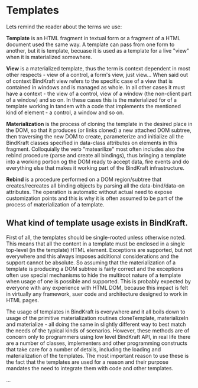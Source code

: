 # Templates

Lets remind the reader about the terms we use:

 **Template** is an HTML fragment in textual form or a fragment of a HTML document used the same way. A template can pass from one form to another, but it is template, becuase it is used as a template for a live "view" when it is materialized somewhere.

 **View** is a materialized template, thus the term is context dependent in most other respects - view of a control, a form's view, just view... When said out of context BindKraft view refers to the specific case of a view that is contained in windows and is managed as whole. In all other cases it must have a context - the view of a control, view of a window (the non-client part of a window) and so on. In these cases this is the materialized for of a template working in tandem with a code that implements the mentioned kind of element - a control, a window and so on.

 **Materialization** is the process of cloning the template in the desired place in the DOM, so that it produces (or links cloned) a new attached DOM subtree, then traversing the new DOM to create, parameterize and initialize all the BindKraft classes specified in data-class attributes on elements in this fragment. Colloquially the verb "matearilize" most often includes also the rebind procedure (parse and create all bindings), thus bringing a template into a working portion og the DOM ready to accept data, fire events and do everything else that makes it working part of the BindKraft infrastructure.

 **Rebind** is a procedure performed on a DOM region/subtree that creates/recreates all binding objects by parsing all the data-bind/data-on attributes. The operation is automatic without actual need to expose customization points and this is why it is often assumed to be part of the process of materialization of a template.

 ## What kind of template usage exists in BindKraft.

 First of all, the templates should be single-rooted unless otherwise noted. This means that all the content in a template must be enclosed in a single top-level (in the template) HTML element. Exceptions are supported, but not everywhere and this always imposes additional considerations and the support cannot be absolute. So assuming that the materialization of a template is producing a DOM subtree is fairly correct and the exceptions often use special mechanisms to hide the multiroot nature of a template when usage of one is possible and supported. This is probably expected by everyone with any experience with HTML DOM, because this impact is felt in virtually any framework, suer code and architecture designed to work in HTML pages.

 The usage of templates in BindKraft is everywhere and it all boils down to usage of the primitive materialization routines cloneTemplate, materializeIn and materialize - all doing the same in slightly different way to best match the needs of the typical kinds of scenarios. However, these methods are of concern only to programmers using low level BindKraft API, in real life there are a number of classes, implementers and other programming constructs that take care for a number of details, including the loading and materialization of the templates. The most important reason to use these is the fact that the templates are used for a reason and their purpose mandates the need to integrate them with code and other templates.


 ...


 